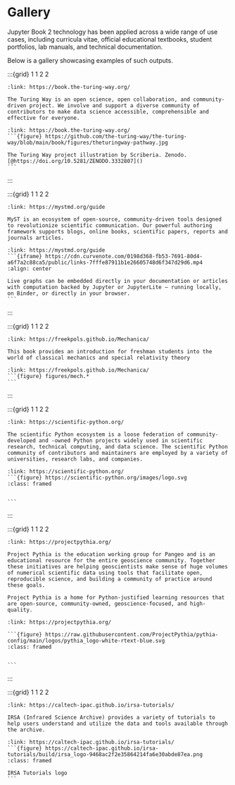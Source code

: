# Gallery

Jupyter Book 2 technology has been applied across a wide range of use cases, including curricula vitae, official educational textbooks, student portfolios, lab manuals, and technical documentation.

Below is a gallery showcasing examples of such outputs.



:::{grid} 1 1 2 2
```{card} The Turing Way handbook to reproducible, ethical and collaborative data science.
:link: https://book.the-turing-way.org/

The Turing Way is an open science, open collaboration, and community-driven project. We involve and support a diverse community of contributors to make data science accessible, comprehensible and effective for everyone.
```
````{card}
:link: https://book.the-turing-way.org/
```{figure} https://github.com/the-turing-way/the-turing-way/blob/main/book/figures/theturingway-pathway.jpg

The Turing Way project illustration by Scriberia. Zenodo. [@https://doi.org/10.5281/ZENODO.3332807]()
```
````
:::

:::{grid} 1 1 2 2
```{card} Myst Official Documentation
:link: https://mystmd.org/guide

MyST is an ecosystem of open-source, community-driven tools designed to revolutionize scientific communication. Our powerful authoring framework supports blogs, online books, scientific papers, reports and journals articles.
```

````{card}
:link: https://mystmd.org/guide
```{iframe} https://cdn.curvenote.com/0198d368-fb53-7691-80d4-a6f7a2c88ca5/public/links-7fffe87911b1e26605748d6f347d29d6.mp4
:align: center

Live graphs can be embedded directly in your documentation or articles with computation backed by Jupyter or JupyterLite – running locally, on Binder, or directly in your browser.
```
````
:::

:::{grid} 1 1 2 2
```{card} Introducing Classical Mechanics & Special Relativity
:link: https://freekpols.github.io/Mechanica/

This book provides an introduction for freshman students into the world of classical mechanics and special relativity theory
```
````{card}
:link: https://freekpols.github.io/Mechanica/
```{figure} figures/mech.*
``` 
````
:::

:::{grid} 1 1 2 2
```{card} Scientific Python
:link: https://scientific-python.org/

The scientific Python ecosystem is a loose federation of community-developed and -owned Python projects widely used in scientific research, technical computing, and data science. The scientific Python community of contributors and maintainers are employed by a variety of universities, research labs, and companies.
```
````{card}
:link: https://scientific-python.org/
```{figure} https://scientific-python.org/images/logo.svg
:class: framed


```
````
:::


:::{grid} 1 1 2 2
```{card} Project Pythia
:link: https://projectpythia.org/

Project Pythia is the education working group for Pangeo and is an educational resource for the entire geoscience community. Together these initiatives are helping geoscientists make sense of huge volumes of numerical scientific data using tools that facilitate open, reproducible science, and building a community of practice around these goals.

Project Pythia is a home for Python-justified learning resources that are open-source, community-owned, geoscience-focused, and high-quality.
```

````{card}
:link: https://projectpythia.org/

```{figure} https://raw.githubusercontent.com/ProjectPythia/pythia-config/main/logos/pythia_logo-white-rtext-blue.svg
:class: framed


```
````
:::

:::{grid} 1 1 2 2
```{card} IRSA Tutorials
:link: https://caltech-ipac.github.io/irsa-tutorials/

IRSA (Infrared Science Archive) provides a variety of tutorials to help users understand and utilize the data and tools available through the archive.
```

````{card}
:link: https://caltech-ipac.github.io/irsa-tutorials/
```{figure} https://caltech-ipac.github.io/irsa-tutorials/build/irsa_logo-9468ac2f2e35864214fa6e30abde87ea.png
:class: framed

IRSA Tutorials logo
```
````